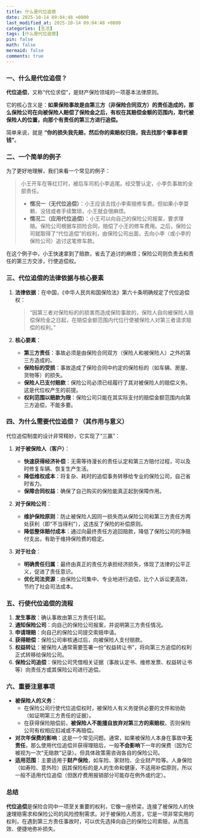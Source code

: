 ```yaml
---
title: 什么是代位追偿
date: 2025-10-14 09:04:48 +0800
last_modified_at: 2025-10-14 09:04:48 +0800
categories: [生活]
tags: [什么是代位追偿]
pin: false
math: false
mermaid: false
comments: true
---
```





### 一、什么是代位追偿？

**代位追偿**，又称“代位求偿”，是财产保险领域的一项基本法律原则。

它的核心含义是：**如果保险事故是由第三方（非保险合同双方）的责任造成的，那么保险公司在向被保险人赔偿了保险金之后，有权在其赔偿金额的范围内，取代被保险人的位置，向那个有责任的第三方进行追偿。**

简单来说，就是 **“你的损失我先赔，然后你的索赔权归我，我去找那个肇事者要钱”**。

### 二、一个简单的例子

为了更好地理解，我们来看一个常见的例子：

> 小王开车在等红灯时，被后车司机小李追尾。经交警认定，小李负事故的全部责任。
>
> *   **情况一（无代位追偿）**：小王应该去找小李索赔修车费。但如果小李耍赖、没钱或者手续繁琐，小王就会很麻烦。
> *   **情况二（应用代位追偿）**：小王可以向自己的保险公司报案，要求理赔。保险公司根据车损险合同，赔偿了小王的修车费用。之后，保险公司就取得了“代位追偿”的权利，由保险公司出面，去向小李（或小李的保险公司）追讨这笔修车款。

在这个例子中，小王快速拿到了赔款，省去了追讨的麻烦；保险公司则负责去和责任的第三方交涉，行使追偿权。

### 三、代位追偿的法律依据与核心要素

1.  **法律依据**：在中国，《中华人民共和国保险法》第六十条明确规定了代位追偿权：
    > “因第三者对保险标的的损害而造成保险事故的，保险人自向被保险人赔偿保险金之日起，在赔偿金额范围内代位行使被保险人对第三者请求赔偿的权利。”

2.  **核心要素**：
    *   **第三方责任**：事故必须是由保险合同双方（保险人和被保险人）之外的第三方造成的。
    *   **保险标的受损**：事故造成了保险合同中约定的保险标的（如车辆、房屋、货物等）的损失。
    *   **保险人已支付赔款**：保险公司必须已经履行了其对被保险人的赔偿义务。这是代位权产生的前提。
    *   **权利范围以赔款为限**：保险公司只能在其实际支付的赔偿金额范围内向第三方追偿，不能多要。

### 四、为什么需要代位追偿？（其作用与意义）

代位追偿制度的设计非常精妙，它实现了“三赢”：

1.  **对于被保险人（客户）**：
    *   **快速获得经济补偿**：无需等待漫长的责任认定和第三方赔付过程，可以及时修复车辆、恢复生产生活。
    *   **降低维权成本**：将复杂、耗时的追偿事务转移给专业的保险公司，自己省时省力。
    *   **保障合同权益**：确保了自己购买的保险能真正起到保障作用。

2.  **对于保险公司**：
    *   **维护保险原则**：防止被保险人因同一损失而从保险公司和第三方责任方两处获利（即“不当得利”），这违反了保险的补偿原则。
    *   **降低整体赔付成本**：通过向最终责任方追回赔款，降低了保险公司的净赔付支出，有助于维持保险费的稳定。

3.  **对于社会**：
    *   **明确责任归属**：最终由真正的责任方承担经济损失，体现了法律的公平正义，促进了责任意识。
    *   **优化司法资源**：由保险公司集中、专业地进行追偿，比个人诉讼更高效，节约了社会司法成本。

### 五、行使代位追偿的流程

1.  **发生事故**：确认事故由第三方责任引起。
2.  **通知保险公司**：向自己的保险公司报案，并说明第三方责任情况。
3.  **申请理赔**：向自己的保险公司提交索赔申请。
4.  **获得赔偿**：保险公司审核通过后，向被保险人支付赔款。
5.  **权益转让**：被保险人通常需要签署一份“权益转让书”，将向第三方追偿的权利正式转移给保险公司。
6.  **保险公司追偿**：保险公司凭借相关证据（事故认定书、维修发票、权益转让书等）向责任方或其保险公司进行追偿。

### 六、重要注意事项

*   **被保险人的义务**：
    *   在保险公司行使代位追偿权时，被保险人有义务提供必要的文件和协助（如证明第三方责任的证据）。
    *   在获得保险赔偿前，**被保险人不能擅自放弃对第三方的索赔权**，否则保险公司有权相应扣减或不再赔偿。
*   **对次年保费的影响**：这是一个常见问题。通常，如果被保险人本身在事故中**无责任**，那么使用代位追偿并获得理赔后，一般**不会影响**下一年的保费（因为它被视为一次“无赔款”记录）。但具体政策需咨询各自的保险公司。
*   **适用范围**：主要适用于**财产保险**，如车险、家财险、企业财产险等。人身保险（如寿险、意外险）因其保险标的是人的生命和健康，不适用补偿原则，所以一般不适用代位追偿（但医疗费用报销部分可能存在例外或约定）。

### 总结

**代位追偿**是保险合同中一项至关重要的权利，它像一座桥梁，连接了被保险人的快速理赔需求和保险公司的风险控制需求。对于被保险人而言，它是一项非常实用的权利，在遇到第三方责任事故时，可以优先选择向自己的保险公司索赔，从而高效、便捷地弥补损失。
